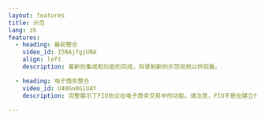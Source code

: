 ```yaml
---
layout: features
title: 示范
lang: zh
features:
  - heading: 最初整合
    video_id: I5BAj7gjUBA
    align: left
    description: 着新的集成和功能的完成，将录制新的示范视频以供观看。

  - heading: 电子商务整合
    video_id: U49Gn0GiUAY
    description: 完整展示了FIO协议在电子商务交易中的功能。请注意，FIO不是在建立付款处理器。但是，此示范显示了当使用此类服务时​​的FIO协议的潜能。

---
```

